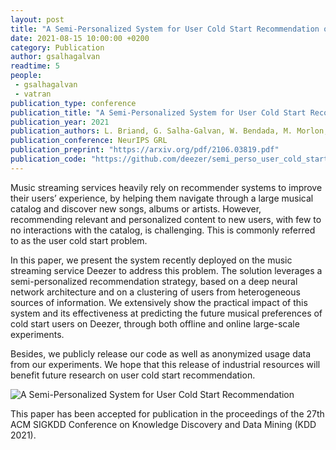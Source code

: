 ```yaml
---
layout: post
title: "A Semi-Personalized System for User Cold Start Recommendation on Music Streaming Apps"
date: 2021-08-15 10:00:00 +0200
category: Publication
author: gsalhagalvan
readtime: 5
people:
 - gsalhagalvan
 - vatran
publication_type: conference
publication_title: "A Semi-Personalized System for User Cold Start Recommendation on Music Streaming Apps"
publication_year: 2021
publication_authors: L. Briand, G. Salha-Galvan, W. Bendada, M. Morlon, V.A. Tran
publication_conference: NeurIPS GRL
publication_preprint: "https://arxiv.org/pdf/2106.03819.pdf"
publication_code: "https://github.com/deezer/semi_perso_user_cold_start"
---
```


Music streaming services heavily rely on recommender systems to
improve their users’ experience, by helping them navigate through
a large musical catalog and discover new songs, albums or artists.
However, recommending relevant and personalized content to new
users, with few to no interactions with the catalog, is challenging.
This is commonly referred to as the user cold start problem.

In this paper, we present the system recently deployed on the music streaming service Deezer to address this problem. The solution
leverages a semi-personalized recommendation strategy, based on a deep neural network architecture and on a clustering of users
from heterogeneous sources of information. We extensively show the practical impact of this system and its effectiveness at predicting the future musical preferences of cold start users on Deezer,
through both offline and online large-scale experiments.

Besides, we publicly release our code as well as anonymized usage data from our experiments. We hope that this release of industrial resources will benefit future research on user cold start recommendation.

<div class="publication-illustration">
    <img
        src="{{ '/static/images/publis/briand21kdd/system.png' | prepend: site.url }}"
        alt="A Semi-Personalized System for User Cold Start Recommendation"/>
</div>

This paper has been accepted for publication in the proceedings of the 27th ACM SIGKDD Conference on Knowledge Discovery and Data Mining (KDD 2021).

